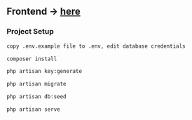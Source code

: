 ## Frontend -> [here](https://github.com/haetamm/warder)

### Project Setup

```sh
copy .env.example file to .env, edit database credentials
```

```sh
composer install
```

```sh
php artisan key:generate
```

```sh
php artisan migrate
```

```sh
php artisan db:seed
```

```sh
php artisan serve
```
